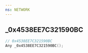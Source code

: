 ```yaml
---
ns: NETWORK
---
```

## _0x4538EE7C321590BC

```c
// 0x4538EE7C321590BC
Any _0x4538EE7C321590BC();
```

